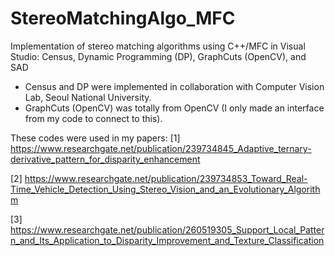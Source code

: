 # StereoMatchingAlgo_MFC
Implementation of stereo matching algorithms using C++/MFC in Visual Studio: Census, Dynamic Programming (DP), GraphCuts (OpenCV), and SAD
- Census and DP were implemented in collaboration with Computer Vision Lab, Seoul National University.
- GraphCuts (OpenCV) was totally from OpenCV (I only made an interface from my code to connect to this).

These codes were used in my papers:
[1] https://www.researchgate.net/publication/239734845_Adaptive_ternary-derivative_pattern_for_disparity_enhancement

[2] https://www.researchgate.net/publication/239734853_Toward_Real-Time_Vehicle_Detection_Using_Stereo_Vision_and_an_Evolutionary_Algorithm

[3] https://www.researchgate.net/publication/260519305_Support_Local_Pattern_and_Its_Application_to_Disparity_Improvement_and_Texture_Classification
